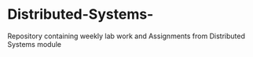 # Distributed-Systems-
Repository containing weekly lab work and Assignments from Distributed Systems module
